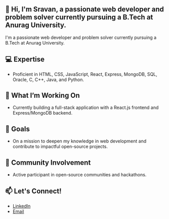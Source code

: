 ## 👋 Hi, I'm Sravan, a passionate web developer and problem solver currently pursuing a B.Tech at Anurag University.



I'm a passionate web developer and problem solver currently pursuing a B.Tech at Anurag University.

## 💻 Expertise

- Proficient in HTML, CSS, JavaScript, React, Express, MongoDB, SQL, Oracle, C, C++, Java, and Python.


## 🔧 What I’m Working On

- Currently building a full-stack application with a React.js frontend and Express/MongoDB backend.

## 🌱 Goals

- On a mission to deepen my knowledge in web development and contribute to impactful open-source projects.

## 🤝 Community Involvement

- Active participant in open-source communities and hackathons.



## 📫 Let's Connect!

- [LinkedIn](https://www.linkedin.com/feed/?trk=guest_homepage-basic_google-one-tap-submit)
- [Email](mailto:sravanpallerla1234@example.com)
